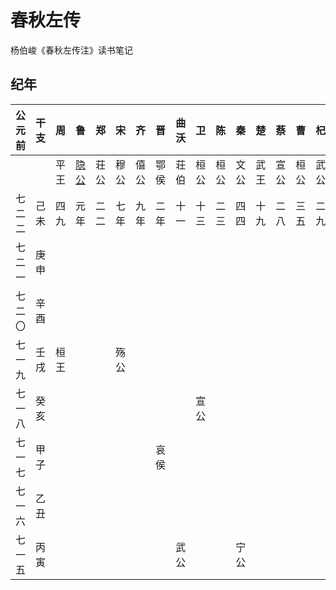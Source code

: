 # 春秋左传
杨伯峻《春秋左传注》读书笔记

## 纪年

公元前|干支|周  |鲁    |郑  |宋  |齐  |晋  |曲沃|卫  |陈  |秦  |楚  |蔡  |曹  |杞  |
------|----|----|------|----|----|----|----|----|----|----|----|----|----|----|----|
      |    |平王|[隐公]|荘公|穆公|僖公|鄂侯|荘伯|桓公|桓公|文公|武王|宣公|桓公|武公|
七二二|己未|四九|元年  |二二|七年|九年|二年|十一|十三|二三|四四|十九|二八|三五|二九|
七二一|庚申|    |      |    |    |    |    |    |    |    |    |    |    |    |    |
七二〇|辛酉|    |      |    |    |    |    |    |    |    |    |    |    |    |    |
七一九|壬戌|桓王|      |    |殇公|    |    |    |    |    |    |    |    |    |    |
七一八|癸亥|    |      |    |    |    |    |    |宣公|    |    |    |    |    |    |
七一七|甲子|    |      |    |    |    |哀侯|    |    |    |    |    |    |    |    |
七一六|乙丑|    |      |    |    |    |    |    |    |    |    |    |    |    |    |
七一五|丙寅|    |      |    |    |    |    |武公|    |    |宁公|    |    |    |    |

[隐公]: docs/隐公.md
